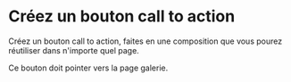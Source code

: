 # Créez un bouton call to action

Créez un bouton call to action, faites en une composition que vous pourez réutiliser dans n'importe quel page.

Ce bouton doit pointer vers la page galerie.